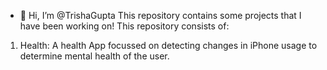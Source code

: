 - 👋 Hi, I’m @TrishaGupta
This repository contains some projects that I have been working on!
This repository consists of:
1. Health: A health App focussed on detecting changes in iPhone usage to determine mental health of the user.


<!---
TrishaGupta/TrishaGupta is a ✨ special ✨ repository because its `README.md` (this file) appears on your GitHub profile.
You can click the Preview link to take a look at your changes.
--->
